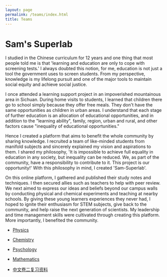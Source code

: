```yaml
---
layout: page
permalink: /teams/index.html
title: Teams
---
```


# Sam's Superlab
I studied in the Chinese curriculum for 12 years and one thing that most people told me is that 'learning and education are only to cope with screening tests.' I always doubted this notion, for me, education is not just a tool the government uses to screen students. From my perspective, knowledge is my lifelong pursuit and one of the major tools to maintain social equity and achieve social justice. 

I once attended a learning support project in an impoverished mountainous area in Sichuan. During home visits to students, I learned that children there go to school simply because they offer free meals. They don't have the same opportunities as children in urban areas. I understand that each stage of further education is an allocation of educational opportunities, and in addition to the "learning ability", family, region, urban and rural, and other factors cause "inequality of educational opportunities."

Hence I created a platform that aims to benefit the whole community by sharing knowledge. I recruited a team of like-minded students from manifold subjects and sincerely explained my vision and aspirations to them. I shared my philosophy, 'It is impossible to achieve full equality in education in any society, but inequality can be reduced. We, as part of the community, have a responsibility to contribute to it. This project is our opportunity!' With this philosophy in mind, I created 'Sam-Superlab'.

On this online platform, I gathered and published their study notes and techniques. I then secured allies such as teachers to help with peer review. We next aimed to express our ideas and beliefs beyond our campus walls by conducting physical and chemical experiments and teaching at nearby schools. By giving these young learners experiences they never had, I hoped to ignite their enthusiasm for STEM subjects, give back to the community, and help raise the next generation of scientists. My leadership and time management skills were cultivated through creating this platform. More importantly, I benefited the community.

- [Physics]()

- [Chemistry]()

- [Psychology](https://Sam-superlab.github.io/Psychology/Psychology-Topics/)

- [Mathematics]()

- [中文卷二复习资料](https://Sam-superlab.github.io/file/语文卷二复习资料/)


